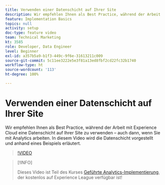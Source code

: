 ```yaml
---
title: Verwenden einer Datenschicht auf Ihrer Site
description: Wir empfehlen Ihnen als Best Practice, während der Arbeit mit Experience Cloud eine Datenschicht auf Ihrer Site zu verwenden – auch dann, wenn Sie mit Adobe Analytics arbeiten. In diesem Video wird die Datenschicht vorgestellt und anhand eines Beispiels erläutert.
feature: Implementation Basics
topics: null
activity: setup
doc-type: feature video
team: Technical Marketing
kt: 3585
role: Developer, Data Engineer
level: Beginner
exl-id: a357b5a9-b1f3-449c-9f6e-31613211c009
source-git-commit: 5c11ee3222e5e3f81a13ed8fbf2cd22fc32b1740
workflow-type: ht
source-wordcount: '113'
ht-degree: 100%

---
```


# Verwenden einer Datenschicht auf Ihrer Site

Wir empfehlen Ihnen als Best Practice, während der Arbeit mit Experience Cloud eine Datenschicht auf Ihrer Site zu verwenden – auch dann, wenn Sie mit Analytics arbeiten. In diesem Video wird die Datenschicht vorgestellt und anhand eines Beispiels erläutert.

>[!VIDEO](https://video.tv.adobe.com/v/28775/?quality=12)

>[!INFO]
>
> Dieses Video ist Teil des Kurses [Geführte Analytics-Implementierung](https://experienceleague.adobe.com/?recommended=Analytics-D-1-2019.1&amp;lang=de), der kostenlos auf Experience League verfügbar ist!
